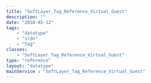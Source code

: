 ```yaml
---
title: "SoftLayer_Tag_Reference_Virtual_Guest"
description: ""
date: "2018-02-12"
tags:
    - "datatype"
    - "sldn"
    - "Tag"
classes:
    - "SoftLayer_Tag_Reference_Virtual_Guest"
type: "reference"
layout: "datatype"
mainService : "SoftLayer_Tag_Reference_Virtual_Guest"
---
```

